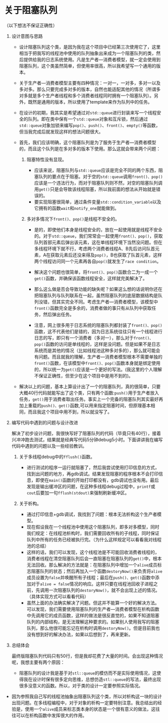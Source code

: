 # 关于阻塞队列

（以下想法不保证正确性）

1. 设计意图与思路

   - 设计阻塞队列这个类，是因为我在这个项目中已经第三次使用它了，这里相当于把我写的线程池中使用的队列抽象出来成为一个阻塞队列的类，然后提供给我的日志系统使用。凡是生产者—消费者模型，就一定会使用到阻塞队列，这个类虽然简单，但使用率很高，所以我希望写一个通用的版本。

   - 关于生产者—消费者模型主要有四种情况：一对一，一对多，多对一以及多对多。那么只要完成多对多的版本，自然也能适配其他的情况（所谓多对多就是多个生产者线程和多个消费者线程同时拥有一个阻塞队列）。另外，既然是通用的版本，所以使用了template来作为队列中的任务。

   - 在设计的初期，我其实是希望通过对`std::queue`进行封装来写一个线程安全的队列。即在类中保有一个`std::queue`对象和互斥锁，然后通过`std::queue`对象加锁来编写`pop()`、`push()`、`front()`、`empty()`等函数，但当我完成后就发现这样的想法问题很大。

   - 首先，我们应该明确，这个阻塞队列是为了服务于生产者—消费者模型的，而且这个队列是在多对多的版本下使用。那么这就会带来两个问题：

     1. 阻塞特性没有显现。
        - 应该来说，阻塞队列与`std::queue`应该是完全不同的两个东西，阻塞队列的要点在于阻塞。对于空的`std::queue`调用`front()、pop()`应该是一个违法行为，而对于阻塞队列则不然，对空的阻塞队列调用`get()`只是会导致该线程阻塞，所以我前面的想法从开始就是错误的。
        - 要实现阻塞很简单，通过条件变量`std::condition_variable`以及它拥有的函数`wait`和`notify_one`就能做到。

     2. 多对多情况下`front()、pop()`是线程不安全的。

        - 是的，即使他们本身是线程安全的，放在一起使用就是线程不安全的。对于`std::queue`，我们常常会一起使用`front()、pop()`，获取队列首部元素后弹出该元素，这在单线程环境下当然没问题。但在多线程环境下就不行，考虑两个消费者线程A、B先后访问队首元素，A在获取元素后还没来得及`pop()`，B也获取了队首元素，这样两个线程访问同一个元素再各自`pop()`就发生了`race condition`。

        - 解决这个问题也很简单，将`front()、pop()`函数合二为一成一个`get()`函数，并确保该函数线程安全，这样就完美解决了。
        - 那么这么做是否会导致功能的缺失呢？如果这么想的话说明你还在把阻塞队列与队列联系在一起，虽然阻塞队列的底层数据结构是队列没错，但其实完全不同。考虑生产者—消费者模型，该模型中`front()`函数完全是多余的，消费者做的事只有从队列中获取任务，然后弹出任务。
        - 注意，网上很多用于日志系统的阻塞队列都封装了`front()、pop()`函数，这不代表他们是错的，因为日志系统往往只有一个线程进行日志的写，即只有一个消费者（多对一），那么对于`front()、pop()`函数的访问是单线程的，这样是没问题。但是如果不是日志系统而是其他的情况（比如线程池这种多对多的），那么就可能会有问题。而且就我的理解，生产者—消费者模型根本不需要单独的`front()`函数，在该模型中`front()、pop()`函数本身就是绑定使用的，所以统一为`get()`应该是一个更好的写法。(我这里的个人理解不保证正确性，但至少在这个项目中是用不到的)。

   - 解决以上的问题，基本上算设计出了一个的阻塞队列，真的很简单，只要大概40行代码就能写出了这个类，只有两个函数:`push()`用于生产者放入任务，`get()`用于消费者取出任务。事实上一个完备的阻塞队列其实最好再加上重载的`push()、get()`函数,可以用来指定阻塞时间，但原理基本相同，而且我这个项目中用不到，所以就没写了。

2. 编写代码中遇到的问题与设计改进

   解决了初步设计问题，我很快写好了阻塞队列的代码（毕竟只有40行），接着兴冲冲跑去测试，结果就是经典写代码5分钟debug5小时。下面讲讲我在编写代码中遇到的问题以及一些经验教训。

   1. 关于多线程debug中的`fflush()`函数。

      - 进行测试的程序一运行就阻塞了，然后我尝试使用打印信息的方式，找到出问题的地方，再gdb调试。结果发现阻塞的程序根本不会打印信息，即使在`main()`函数的开始打印都没有，gdb调试也没有用。最后发现是输出缓冲区的问题，在这种多线程debug过程中，`printf`或`cout`后要加一句`fflush(stdout)`来强制刷新缓冲区。
   2. 关于析构。
      - 通过打印信息+gdb调试，我找到了问题：根本无法析构这个生产者模型。
      - 现在假设我在一个线程池中使用这个阻塞队列，即多对多模型，同时我们规定：在线程池析构时，我们需要回收所有的子线程，同时保证队列中所有的任务已经被执行完。（为什么这样规定可以看看我对线程池的总结）
      - 这样的话，我们可以发现，这个线程池是不可能回收消费者线程的，消费者线程在清空阻塞队列后会一直阻塞在阻塞队列的`get()`中，根本无法回收。那么解决的方法就是：在阻塞队列中增加一个`alive`成员标志阻塞队列的状态；然后再加入一个函数`destoryNow()`来负责将`alive`成员设置为`false`并唤醒所有子线程；最后在`push()、get()`函数中添加对于`alive = false`情况的响应。这样只要在线程池回收子进程之前，先调用一次阻塞队列的`destoryNow()`，就不会出现上述的情况。（具体实现方式可以看看代码）
      - 虽然上面的办法确实解决了问题。但这并不能算一个好的解决方法。可以发现，我们需要使用阻塞队列的生产者—消费者模型在析构函数中先调用它的成员函数，这样的做法是很反直觉的，如果不知道阻塞队列的内部结构，是无法理解这种要求的。如果别人使用我写的阻塞队列，那么他很可能忘记在析构时调用`destoryNow()`。但是目前我也没有想到好的解决办法，如果以后想到了，再来更新。
   
2. 总结体会

   最终版阻塞队列代码只有50行，但是我却花费了大量的时间。会出现这种情况呢，我想主要有两个原因：

   - 阻塞队列的设计我是基于对`stl::queue`的模仿而不是实际使用情况，这使得我在设计时保有很多定向思维，总想仿造`stl::queue`的写法，最终出现很多没意义的函数。所以，对于类的设计一定要参照实际情况。
- 因为参照我自己写的线程池抽象出阻塞队列这个类，所以对析构这一块的设计出现问题。在多线程编程中，对于对象的析构一定要特别注意。我总结出的经验是，使用一个`alive`成员来标志类本身的状态是一个很有意义的做法，这往往可以在析构函数中发挥很大的作用。